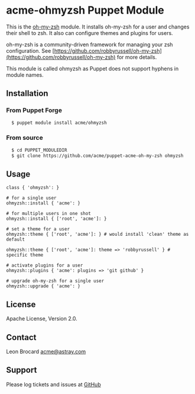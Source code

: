 # acme-ohmyzsh Puppet Module

This is the [oh-my-zsh](https://github.com/robbyrussell/oh-my-zsh) module. It installs oh-my-zsh for a user and changes their shell to zsh. It also can configure themes and plugins for users.

oh-my-zsh is a community-driven framework for managing your zsh configuration. See [https://github.com/robbyrussell/oh-my-zsh](https://github.com/robbyrussell/oh-my-zsh) for more details.

This module is called ohmyzsh as Puppet does not support hyphens in module names.

## Installation

### From Puppet Forge

```bash
  $ puppet module install acme/ohmyzsh
```

### From source

```bash
  $ cd PUPPET_MODULEDIR
  $ git clone https://github.com/acme/puppet-acme-oh-my-zsh ohmyzsh
```

## Usage

```
class { 'ohmyzsh': }

# for a single user
ohmyzsh::install { 'acme': }

# for multiple users in one shot
ohmyzsh::install { ['root', 'acme']: }

# set a theme for a user
ohmyzsh::theme { ['root', 'acme']: } # would install 'clean' theme as default

ohmyzsh::theme { ['root', 'acme']: theme => 'robbyrussell' } # specific theme

# activate plugins for a user
ohmyzsh::plugins { 'acme': plugins => 'git github' }

# upgrade oh-my-zsh for a single user
ohmyzsh::upgrade { 'acme': }
```

License
-------

Apache License, Version 2.0.


Contact
-------

Leon Brocard acme@astray.com


Support
-------

Please log tickets and issues at [GitHub](https://github.com/acme/puppet-acme-oh-my-zsh)
